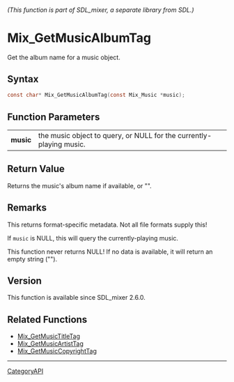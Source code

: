 ###### (This function is part of SDL_mixer, a separate library from SDL.)
# Mix_GetMusicAlbumTag

Get the album name for a music object.

## Syntax

```c
const char* Mix_GetMusicAlbumTag(const Mix_Music *music);

```

## Function Parameters

|               |                                                                     |
| ------------- | ------------------------------------------------------------------- |
| **music**     | the music object to query, or NULL for the currently-playing music. |

## Return Value

Returns the music's album name if available, or "".

## Remarks

This returns format-specific metadata. Not all file formats supply this!

If `music` is NULL, this will query the currently-playing music.

This function never returns NULL! If no data is available, it will return
an empty string ("").

## Version

This function is available since SDL_mixer 2.6.0.

## Related Functions

* [Mix_GetMusicTitleTag](Mix_GetMusicTitleTag)
* [Mix_GetMusicArtistTag](Mix_GetMusicArtistTag)
* [Mix_GetMusicCopyrightTag](Mix_GetMusicCopyrightTag)

----
[CategoryAPI](CategoryAPI)

